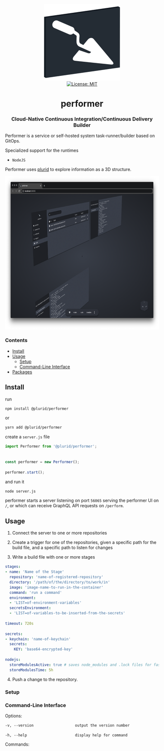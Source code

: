 <p align="center">
    <img src="https://raw.githubusercontent.com/plurid/performer/master/about/identity/performer-logo.png" height="250px">
    <br />
    <a target="_blank" href="https://github.com/plurid/performer/blob/master/LICENSE">
        <img src="https://img.shields.io/badge/license-MIT-blue.svg?colorB=1380C3&style=for-the-badge" alt="License: MIT">
    </a>
</p>



<h1 align="center">
    performer
</h1>


<h3 align="center">
    Cloud-Native Continuous Integration/Continuous Delivery Builder
</h1>


Performer is a service or self-hosted system task-runner/builder based on GitOps.

Specialized support for the runtimes

+ `NodeJS`

Performer uses [plurid](https://github.com/plurid/plurid) to explore information as a 3D structure.


<p align="center">
    <img src="https://raw.githubusercontent.com/plurid/performer/master/about/screenshots/ss-1.png" height="500px">
</p>



### Contents

+ [Install](#install)
+ [Usage](#usage)
    + [Setup](#setup)
    + [Command-Line Interface](#command-line-interface)
+ [Packages](#packages)



## Install

run

``` bash
npm install @plurid/performer
```

or

``` bash
yarn add @plurid/performer
```

create a `server.js` file

``` typescript
import Performer from '@plurid/performer';


const performer = new Performer();

performer.start();
```

and run it

``` bash
node server.js
```

performer starts a server listening on port `56065` serving the performer UI on `/`, or which can receive GraphQL API requests on `/perform`.



## Usage

1. Connect the server to one or more repositories

2. Create a trigger for one of the repositories, given a specific path for the build file, and a specific path to listen for changes

3. Write a build file with one or more stages

``` yaml
stages:
- name: 'Name of the Stage'
  repository: 'name-of-registered-repository'
  directory: '/path/of/the/directory/to/work/in'
  image: 'image-name-to-run-in-the-container'
  command: 'run a command'
  environment:
  - 'LIST=of-environment-variables'
  secretsEnvironment:
  - 'LIST=of-variables-to-be-inserted-from-the-secrets'

timeout: 720s

secrets:
- keychain: 'name-of-keychain'
  secrets:
    KEY: 'base64-encrypted-key'

nodejs:
  storeModulesActive: true # saves node_modules and .lock files for faster container creation
  storeModulesTime: 5h
```

4. Push a change to the repository.


### Setup

### Command-Line Interface

Options:

    -v, --version                   output the version number

    -h, --help                      display help for command

Commands:
